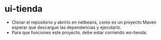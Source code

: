 # ui-tienda
* Clonar el repositorio y abrirlo en netbeans, como es un proyecto Maven esperar que descargue las dependencias y ejecutarlo.
* Para que funciones este proyecto, debe estar corriendo ws-tienda.
